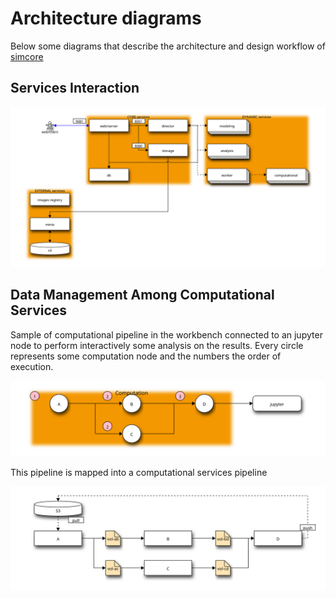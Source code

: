 # Architecture diagrams

Below some diagrams that describe the architecture and design workflow of [simcore]

## Services Interaction

[![service-interaction](img/service-interaction.svg)](http://interactive.blockdiag.com/?compression=deflate&src=eJx9U8tuwjAQvPcrrJwDDeJClQYJUQ6VWiqhHlqhHhx7CRZOHNmmCFX8e9fOgwQQOUT27szs7thOpWI7LmhG_h4IYSov95ZaoQoqydpYynbAQyKYKkhCAiM4MKqHZZEFPzEScsVBiiJrsT56UHoHuh-jqHg0wvSjXGhgVmm3Dg6QPhrQv6CDds-kgMIGyNrSEhLqwBUz9RiR0wwM0ZAJY_XRE824gQcbqQ5sS7UdcmppSg1UfQcGdZCJeNxlWu1Lb4D7JE1Bumlfvpez99c5cT0JBsaLu69nU9yaELdDxrUFnnDCX1OkquErJMH8Y7W4FO-aELb24CoNSd2zA56w7bNgrbf4-lyslrO3s6ZLXltEclEIhXpjXxPteh5MqyBZb5Tk7siNPUpIuLK2Oqq6aP9UHK_bMVlXrTxFk1GINkmlk1Tu4efyfAkSm-Ea0iSKRjeB9dxn3CTqXR4vltad-0zDuJfw83Zz3bKDaZ_XlnIT19cbV1fvBT3Dm8Op2d4idl_LfWT3tVwgT_831C63)




## Data Management Among Computational Services

Sample of computational pipeline in the workbench connected to an jupyter node to perform interactively some analysis on the results. Every circle represents some
computation node and the numbers the order of execution.

[![pipeline-sample](img/pipeline-sample.svg)](http://interactive.blockdiag.com/?compression=deflate&src=eJyFzjsOwyAMBuCdU1iZ26HJiKiUkFtUHSC4KS0JiIDUh3L3QvrYoi6Wf_uzZGlsd1Va9PAkAPVhOguHrNO-M7iBMQ4SPSpgsDvSBJp1UC6A_wPtOqgWcInuHtB_mLdxVKikvaUlgT5llz81QqJhBbeDi0EEbcciH5_sGCb9QFZWmUNNoaHAKbRpOxPII9juocklz96R_2Kbu-8PlMwvJDBWQg)

This pipeline is mapped into a computational services pipeline

[![pipeline-services](img/pipeline-services.svg)](http://interactive.blockdiag.com/?compression=deflate&src=eJylkMEKwjAQRO_9ipBzK0K9SQTb_kGP4mGzSU1xNcWkFhH_3aSliBcP9jKZhXlZdiRZPKsWTuyZMFbn7OAMdFrwhuyABm5-pcCDBKf5cRsi-yhFlDJKFeVuKQM5o1frdcqGVnkjNuuUGd2ejB8tWrI3wS8WEVx7nX4caVxCS7WExj_pqa9stw-4f5AWCpzRKmWNJRVfAqlJ8K4n4mwqL8TntoIr5jEcEFz1HcHoynnET6SKrs5_bu16Z8aVyesNLe-Tig)



[simcore]:https://github.com/ITISFoundation/osparc-simcore
